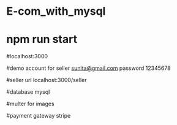 ﻿# E-com_with_mysql
# npm run start
#localhost:3000

#demo account for seller sunita@gmail.com  password  12345678

#seller url localhost:3000/seller

#database mysql

#multer for images

#payment gateway stripe
